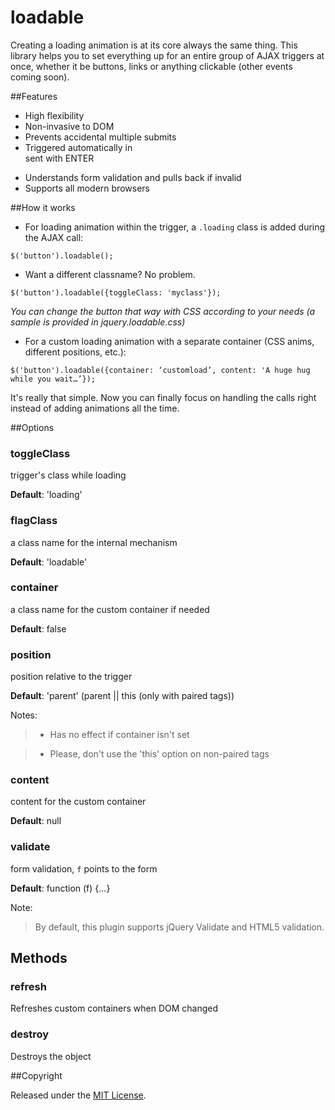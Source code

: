 # loadable

Creating a loading animation is at its core always the same thing. This library helps you to set everything up for an entire group of AJAX triggers at once, whether it be buttons, links or anything clickable (other events coming soon).

##Features

- High flexibility
- Non-invasive to DOM
- Prevents accidental multiple submits
- Triggered automatically in <form> sent with ENTER
- Understands form validation and pulls back if invalid
- Supports all modern browsers

##How it works

- For loading animation within the trigger, a `.loading` class is added during the AJAX call:

`$('button').loadable();`

- Want a different classname? No problem.

`$('button').loadable({toggleClass: 'myclass'});`

*You can change the button that way with CSS according to your needs (a sample is provided in jquery.loadable.css)*

- For a custom loading animation with a separate container (CSS anims, different positions, etc.):

`$('button').loadable({container: ‘customload’, content: 'A huge hug while you wait…’});`

It's really that simple. Now you can finally focus on handling the calls right instead of adding animations all the time.

##Options

### toggleClass
trigger's class while loading

**Default**: 'loading'

### flagClass 
a class name for the internal mechanism

**Default**: 'loadable'

### container
a class name for the custom container if needed

**Default**: false

### position
position relative to the trigger

**Default**: 'parent' (parent || this (only with paired tags))

Notes:
> - Has no effect if container isn't set

> - Please, don't use the 'this' option on non-paired tags

### content
content for the custom container

**Default**: null

### validate
form validation, `f` points to the form

**Default**: function (f) {...}


Note:
> By default, this plugin supports jQuery Validate and HTML5 validation. 

## Methods

### refresh
Refreshes custom containers when DOM changed

### destroy
Destroys the object

##Copyright

Released under the [MIT License](http://opensource.org/licenses/MIT).

